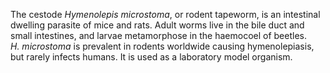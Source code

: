 [//]: # (Created by ./bin/manage_files.pl from ./species/Hymenolepis_microstoma/Hymenolepis_microstoma.about.html on Thu Jun 11 13:44:32 2020)
The cestode _Hymenolepis microstoma_, or rodent tapeworm, is an intestinal dwelling parasite of mice and rats. Adult worms live in the bile duct and small intestines, and larvae metamorphose in the haemocoel of beetles. _H. microstoma_ is prevalent in rodents worldwide causing hymenolepiasis, but rarely infects humans. It is used as a laboratory model organism.
